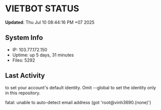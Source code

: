 # VIETBOT STATUS
**Updated**: Thu Jul 10 08:44:16 PM +07 2025

## System Info
- IP: 103.77.172.150
- Uptime: up 5 days, 31 minutes
- Files: 5292

## Last Activity

to set your account's default identity.
Omit --global to set the identity only in this repository.

fatal: unable to auto-detect email address (got 'root@vinh3690.(none)')
